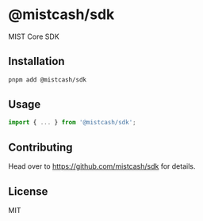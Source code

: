 # @mistcash/sdk

MIST Core SDK

## Installation

```sh
pnpm add @mistcash/sdk
```

## Usage

```js
import { ... } from '@mistcash/sdk';
```

## Contributing

Head over to https://github.com/mistcash/sdk for details.

## License

MIT
